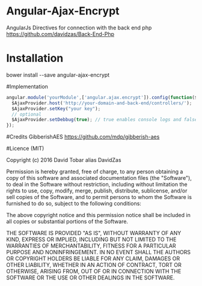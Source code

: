 # Angular-Ajax-Encrypt
AngularJs Directives for connection with the back end php https://github.com/davidzas/Back-End-Php 

# Installation

  bower install --save angular-ajax-encrypt
  
#Implementation
``` javascript
angular.module('yourModule',['angular.ajax.encrypt']).config(function($AjaxProvider){
  $AjaxProvider.host('http://your-domain-and-back-end/controllers/');
  $AjaxProvider.setKey("your key");
  // optional
  $AjaxProvider.setDebbug(true); // true enables console logs and false disables it.
});
```

#Credits
GibberishAES https://github.com/mdp/gibberish-aes

#Licence (MIT)

Copyright (c) 2016 David Tobar alias DavidZas

Permission is hereby granted, free of charge, to any person obtaining a copy of this software and associated documentation files (the "Software"), to deal in the Software without restriction, including without limitation the rights to use, copy, modify, merge, publish, distribute, sublicense, and/or sell copies of the Software, and to permit persons to whom the Software is furnished to do so, subject to the following conditions:

The above copyright notice and this permission notice shall be included in all copies or substantial portions of the Software.

THE SOFTWARE IS PROVIDED "AS IS", WITHOUT WARRANTY OF ANY KIND, EXPRESS OR IMPLIED, INCLUDING BUT NOT LIMITED TO THE WARRANTIES OF MERCHANTABILITY, FITNESS FOR A PARTICULAR PURPOSE AND NONINFRINGEMENT. IN NO EVENT SHALL THE AUTHORS OR COPYRIGHT HOLDERS BE LIABLE FOR ANY CLAIM, DAMAGES OR OTHER LIABILITY, WHETHER IN AN ACTION OF CONTRACT, TORT OR OTHERWISE, ARISING FROM, OUT OF OR IN CONNECTION WITH THE SOFTWARE OR THE USE OR OTHER DEALINGS IN THE SOFTWARE.


